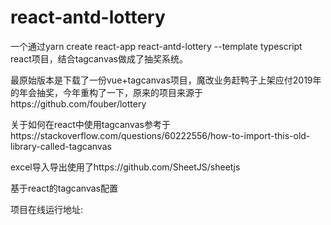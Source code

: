 # react-antd-lottery
一个通过yarn create react-app react-antd-lottery --template typescript react项目，结合tagcanvas做成了抽奖系统。

最原始版本是下载了一份vue+tagcanvas项目，魔改业务赶鸭子上架应付2019年的年会抽奖，今年重构了一下，原来的项目来源于https://github.com/fouber/lottery

关于如何在react中使用tagcanvas参考于https://stackoverflow.com/questions/60222556/how-to-import-this-old-library-called-tagcanvas

excel导入导出使用了https://github.com/SheetJS/sheetjs

基于react的tagcanvas配置


项目在线运行地址:



